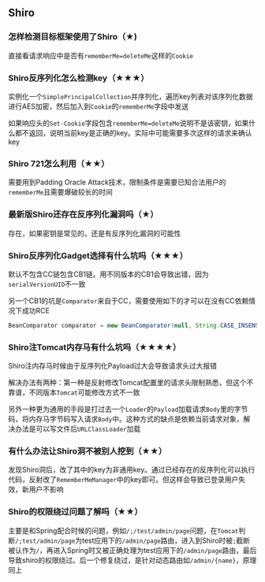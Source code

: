 ## Shiro

### 怎样检测目标框架使用了Shiro（★)

直接看请求响应中是否有`rememberMe=deleteMe`这样的`Cookie`



### Shiro反序列化怎么检测key（★★★）

实例化一个`SimplePrincipalCollection`并序列化，遍历key列表对该序列化数据进行AES加密，然后加入到`Cookie`的`rememberMe`字段中发送

如果响应头的`Set-Cookie`字段包含`rememberMe=deleteMe`说明不是该密钥，如果什么都不返回，说明当前key是正确的key。实际中可能需要多次这样的请求来确认key



### Shiro 721怎么利用（★★）

需要用到Padding Oracle Attack技术，限制条件是需要已知合法用户的`rememberMe`且需要爆破较长的时间



### 最新版Shiro还存在反序列化漏洞吗（★）

存在，如果密钥是常见的，还是有反序列化漏洞的可能性



### Shiro反序列化Gadget选择有什么坑吗（★★★）

默认不包含CC链包含CB1链。用不同版本的CB1会导致出错，因为`serialVersionUID`不一致

另一个CB1的坑是`Comparator`来自于CC，需要使用如下的才可以在没有CC依赖情况下成功RCE

```java
BeanComparator comparator = new BeanComparator(null, String.CASE_INSENSITIVE_ORDER);
```



### Shiro注Tomcat内存马有什么坑吗（★★★★）

Shiro注内存马时候由于反序列化Payload过大会导致请求头过大报错

解决办法有两种：第一种是反射修改Tomcat配置里的请求头限制熟悉，但这个不靠谱，不同版本`Tomcat`可能修改方式不一致

另外一种更为通用的手段是打过去一个`Loader`的`Payload`加载请求`Body`里的字节码，将内存马字节码写入请求`Body`中。这种方式的缺点是依赖当前请求对象，解决办法是可以写文件后`URLClassLoader`加载



### 有什么办法让Shiro洞不被别人挖到（★★）

发现Shiro洞后，改了其中的key为非通用key。通过已经存在的反序列化可以执行代码，反射改了`RememberMeManager`中的key即可。但这样会导致已登录用户失效，新用户不影响



### Shiro的权限绕过问题了解吗（★★）

主要是和Spring配合时候的问题，例如`/;/test/admin/page`问题，在`Tomcat`判断`/;test/admin/page`为test应用下的`/admin/page`路由，进入到Shiro时被`;`截断被认作为`/`，再进入Spring时又被正确处理为test应用下的`/admin/page`路由，最后导致shiro的权限绕过。后一个修复绕过，是针对动态路由如`/admin/{name}`，原理同上
